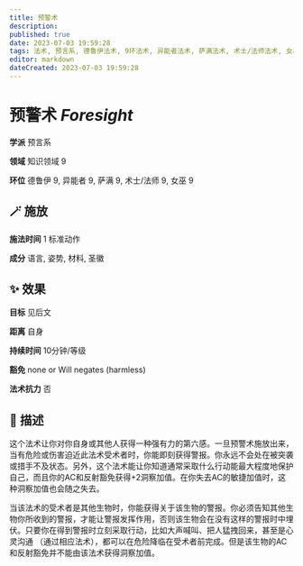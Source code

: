 ```yaml
---
title: 预警术
description: 
published: true
date: 2023-07-03 19:59:28
tags: 法术, 预言系, 德鲁伊法术, 9环法术, 异能者法术, 萨满法术, 术士/法师法术, 女巫法术, 知识领域
editor: markdown
dateCreated: 2023-07-03 19:59:28
---
```


# **预警术** *Foresight*

**学派** 预言系 

**领域** 知识领域 9

**环位** 德鲁伊 9, 异能者 9, 萨满 9, 术士/法师 9, 女巫 9

## 🪄 施放

**施法时间** 1 标准动作

**成分** 语言, 姿势, 材料, 圣徽

## ✨ 效果 

**目标** 见后文 

**距离** 自身  

**持续时间** 10分钟/等级 

**豁免** none or Will negates (harmless)

**法术抗力** 否

## 📖 描述

这个法术让你对你自身或其他人获得一种强有力的第六感。一旦预警术施放出来，当有危险或伤害迫近此法术受术者时，你能即刻获得警报。你永远不会处在被突袭或措手不及状态。另外，这个法术能让你知道通常采取什么行动能最大程度地保护自己，而且你的AC和反射豁免获得+2洞察加值。在你失去AC的敏捷加值时，这种洞察加值也会随之失去。

当该法术的受术者是其他生物时，你能获得关于该生物的警报。你必须告知其他生物你所收到的警报，才能让警报发挥作用，否则该生物会在没有这样的警报时中埋伏。只要你在得到警报时立刻采取行动，比如大声喊叫、把人猛拽回来，甚至是心灵沟通 （通过相应法术），都可以在危险降临在受术者前完成。但是该生物的AC和反射豁免并不能由该法术获得洞察加值。
    
